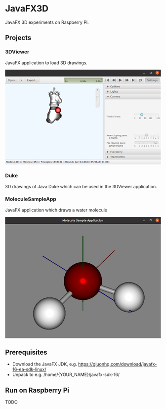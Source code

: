 # JavaFX3D

JavaFX 3D experiments on Raspberry Pi.

## Projects

### 3DViewer

JavaFX application to load 3D drawings.

![](screenshots/3DViewer.png)

### Duke

3D drawings of Java Duke which can be used in the 3DViewer application.

### MoleculeSampleApp

JavaFX application which draws a water molecule

![](screenshots/MoleculeSampleApp.png)

## Prerequisites

* Download the JavaFX JDK, e.g. https://gluonhq.com/download/javafx-16-ea-sdk-linux/
* Unpack to e.g. /home/{YOUR_NAME}/javafx-sdk-16/

## Run on Raspberry Pi

TODO
